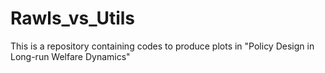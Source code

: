 # Rawls_vs_Utils
This is a repository containing codes to produce plots in "Policy Design in Long-run Welfare Dynamics"
